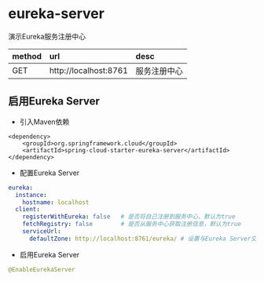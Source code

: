 # eureka-server
演示Eureka服务注册中心  

| method | url | desc |  
|:--- | :--- | :--- |   
| GET | http://localhost:8761 | 服务注册中心 |  


## 启用Eureka Server  
* 引入Maven依赖  

``` maven
<dependency>
	<groupId>org.springframework.cloud</groupId>
	<artifactId>spring-cloud-starter-eureka-server</artifactId>
</dependency>
```

* 配置Eureka Server  

``` yml
eureka:
  instance:
    hostname: localhost
  client:
    registerWithEureka: false   # 是否将自己注册到服务中心，默认为true
    fetchRegistry: false        # 是否从服务中心获取注册信息，默认为true
    serviceUrl:
      defaultZone: http://localhost:8761/eureka/ # 设置与Eureka Server交互的地址，默认为http://localhost:8761，多个地址用逗号（,）分隔
```

* 启用Eureka Server  

``` java
@EnableEurekaServer
```
